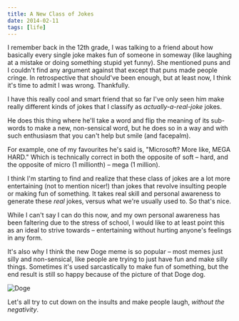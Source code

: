 ```yaml
---
title: A New Class of Jokes
date: 2014-02-11
tags: [life]
---
```


I remember back in the 12th grade, I was talking to a friend about how basically every single joke makes fun of someone in someway (like laughing at a mistake or doing something stupid yet funny). She mentioned puns and I couldn't find any argument against that except that puns made people cringe. In retrospective that should've been enough, but at least now, I think it's time to admit I was wrong. Thankfully.

I have this really cool and smart friend that so far I've only seen him make really different kinds of jokes that I classify as *actually-a-real-joke* jokes.

He does this thing where he'll take a word and flip the meaning of its sub-words to make a new, non-sensical word, but he does so in a way and with such enthusiasm that you can't help but smile (and facepalm).

For example, one of my favourites he's said is, "Microsoft? More like, MEGA HARD." Which is technically correct in both the opposite of soft &ndash; hard, and the opposite of micro (1 millionth) &ndash; mega (1 million).

I think I'm starting to find and realize that these class of jokes are a lot more entertaining (not to mention nicer!) than jokes that revolve insulting people or making fun of something. It takes real skill and personal awareness to generate these *real* jokes, versus what we're usually used to. So that's nice.

While I can't say I can do this now, and my own personal awareness has been faltering due to the stress of school, I would like to at least point this as an ideal to strive towards &ndash; entertaining without hurting anyone's feelings in any form.

It's also why I think the new Doge meme is so popular &ndash; most memes just silly and non-sensical, like people are trying to just have fun and make silly things. Sometimes it's used sarcastically to make fun of something, but the end result is still so happy because of the picture of that Doge dog.

<img src="http://i.imgur.com/34AGIHj.gif" alt="Doge"/>

Let's all try to cut down on the insults and make people laugh, *without the negativity*.

